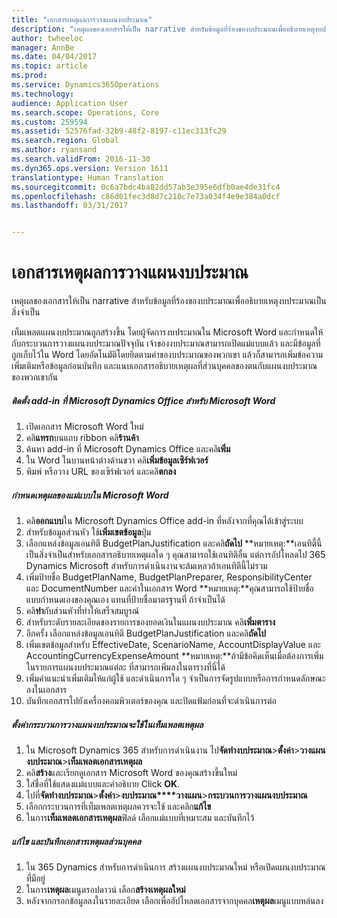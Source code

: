 ```yaml
---
title: "เอกสารเหตุผลการวางแผนงบประมาณ"
description: "เหตุผลของเอกสารให้เป็น narrative สำหรับข้อมูลที่ร้องของบประมาณเพื่ออธิบายเหตุงบประมาณเป็นสิ่งจำเป็น"
author: twheeloc
manager: AnnBe
ms.date: 04/04/2017
ms.topic: article
ms.prod: 
ms.service: Dynamics365Operations
ms.technology: 
audience: Application User
ms.search.scope: Operations, Core
ms.custom: 259594
ms.assetid: 52576fad-32b9-48f2-8197-c11ec313fc29
ms.search.region: Global
ms.author: ryansand
ms.search.validFrom: 2016-11-30
ms.dyn365.ops.version: Version 1611
translationtype: Human Translation
ms.sourcegitcommit: 0c6a7bdc4ba82dd57ab3e395e6dfb0ae4de31fc4
ms.openlocfilehash: c86d01fec3d8d7c210c7e73a034f4e9e384a0dcf
ms.lasthandoff: 03/31/2017


---
```


# <a name="budget-planning-justification-documents"></a>เอกสารเหตุผลการวางแผนงบประมาณ

เหตุผลของเอกสารให้เป็น narrative สำหรับข้อมูลที่ร้องของบประมาณเพื่ออธิบายเหตุงบประมาณเป็นสิ่งจำเป็น 

เท็มเพลตแผนงบประมาณถูกสร้างขึ้น โดยผู้จัดการงบประมาณใน Microsoft Word และกำหนดให้กับกระบวนการวางแผนงบประมาณปัจจุบัน เจ้าของงบประมาณสามารถเปิดแม่แบบแล้ว และมีข้อมูลที่ถูกเก็บไว้ใน Word โดยอัตโนมัติโดยยึดตามคำของบประมาณของพวกเขา แล้วก็สามารถเพิ่มข้อความเพิ่มเติมหรือข้อมูลก่อนบันทึก และแนบเอกสารอธิบายเหตุผลที่ส่วนบุคคลของตนกับแผนงบประมาณของพวกเขากัน

##### <a name="set-up-microsoft-dynamics-office-add-in-for-microsoft-word"></a>ติดตั้ง add-in ที่ Microsoft Dynamics Office สำหรับ Microsoft Word

1.  เปิดเอกสาร Microsoft Word ใหม่
2.  คลิ**แทรก**บนแถบ ribbon คลิ**ร้านค้า**
3.  ค้นหา add-in ที่ Microsoft Dynamics Office และคลิ**เพิ่ม**
4.  ใน Word ในบานหน้าต่างด้านขวา คลิ**เพิ่มข้อมูลเซิร์ฟเวอร์**
5.  พิมพ์ หรือวาง URL ของเซิร์ฟเวอร์ และคลิ**ตกลง**

##### <a name="define-the-justification-template-in-microsoft-word"></a>กำหนดเหตุผลของแม่แบบใน Microsoft Word

1.  คลิ**ออกแบบ**ใน Microsoft Dynamics Office add-in ที่หลังจากที่คุณได้เข้าสู่ระบบ
2.  สำหรับข้อมูลส่วนหัว ใช้**เพิ่มเขตข้อมูล**ปุ่ม
3.  เลือกแหล่งข้อมูลเอนทิตี BudgetPlanJustification และคลิ**ถัดไป** **หมายเหตุ:**เอนทิตี้นี้เป็นสิ่งจำเป็นสำหรับเอกสารอธิบายเหตุผลใด ๆ คุณสามารถใช้เอนทิตีอื่น แต่การอัปโหลดไป 365 Dynamics Microsoft สำหรับการดำเนินงานจะล้มเหลวถ้าเอนทิตีนี้ไม่รวม
4.  เพิ่มป้ายชื่อ BudgetPlanName, BudgetPlanPreparer, ResponsibilityCenter และ DocumentNumber และค่าในเอกสาร Word **หมายเหตุ:**คุณสามารถใช้ป้ายชื่อแบบกำหนดเองของคุณเอง แทนที่ป้ายชื่อมาตรฐานที่ ถ้าจำเป็นได้
5.  คลิ**ทำ**กับส่วนหัวที่ทำให้เสร็จสมบูรณ์
6.  สำหรับระดับรายละเอียดของรายการของยอดเงินในแผนงบประมาณ คลิ**เพิ่มตาราง**
7.  อีกครั้ง เลือกแหล่งข้อมูลเอนทิตี BudgetPlanJustification และคลิ**ถัดไป**
8.  เพิ่มเขตข้อมูลสำหรับ EffectiveDate, ScenarioName, AccountDisplayValue และ AccountingCurrencyExpenseAmount **หมายเหตุ:**ถ้ามีข้อคิดเห็นเมื่อต้องการเพิ่มในรายการแผนงบประมาณแต่ละ ที่สามารถเพิ่มลงในตารางที่นี่ได้
9.  เพิ่มคำแนะนำเพิ่มเติมให้แก่ผู้ใช้ และดำเนินการใด ๆ จำเป็นการจัดรูปแบบหรือการกำหนดลักษณะลงในเอกสาร
10. บันทึกเอกสารไปยังเครื่องคอมพิวเตอร์ของคุณ และปิดแฟ้มก่อนที่จะดำเนินการต่อ

##### <a name="set-up-the-budget-planning-process-to-use-the-justification-template"></a>ตั้งค่ากระบวนการวางแผนงบประมาณจะใช้ในเท็มเพลตเหตุผล

1.  ใน Microsoft Dynamics 365 สำหรับการดำเนินงาน ไป**จัดทำงบประมาณ**&gt;**ตั้งค่า**&gt;**วางแผนงบประมาณ**&gt;**เท็มเพลตเอกสารเหตุผล**
2.  คลิ**สร้าง**และเรียกดูเอกสาร Microsoft Word ของคุณสร้างขึ้นใหม่
3.  ใส่ชื่อที่ใช้แสดงแม่แบบและคำอธิบาย Click **OK**.
4.  ไปที่**จัดทำงบประมาณ**&gt;**ตั้งค่า**&gt;**งบประมาณ****วางแผน**&gt;**กระบวนการวางแผนงบประมาณ**
5.  เลือกกระบวนการที่เท็มเพลตเหตุผลควรจะใช้ และคลิก**แก้ไข**
6.  ในการ**เท็มเพลตเอกสารเหตุผล**ฟิลด์ เลือกแม่แบบที่เหมาะสม และบันทึกไว้

##### <a name="edit-and-save-personalized-justification-documents"></a>แก้ไข และบันทึกเอกสารเหตุผลส่วนบุคคล

1.  ใน 365 Dynamics สำหรับการดำเนินการ สร้างแผนงบประมาณใหม่ หรือเปิดแผนงบประมาณที่มีอยู่
2.  ในการ**เหตุผล**เมนูดรอปดาวน์ เลือก**สร้างเหตุผลใหม่**
3.  หลังจากกรอกข้อมูลลงในรายละเอียด เลือกเพื่ออัปโหลดเอกสารจากบุคคล**เหตุผล**เมนูแบบหล่นลง



